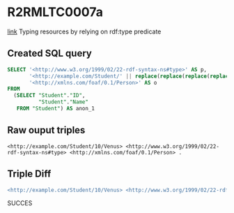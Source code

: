 # R2RMLTC0007a
[link](https://www.w3.org/TR/rdb2rdf-test-cases/#R2RMLTC0007a)
Typing resources by relying on rdf:type predicate

## Created SQL query
```sql
SELECT '<http://www.w3.org/1999/02/22-rdf-syntax-ns#type>' AS p,
       '<http://example.com/Student/' || replace(replace(replace(replace(replace(replace(CAST(anon_1."Student"."ID" AS VARCHAR), ' ', '%20'), '/', '%2F'), '(', '%28'), ')', '%29'), ',', '%2C'), ':', '%3A') || '/' || replace(replace(replace(replace(replace(replace(CAST(anon_1."Student"."Name" AS VARCHAR), ' ', '%20'), '/', '%2F'), '(', '%28'), ')', '%29'), ',', '%2C'), ':', '%3A') || '>' AS s,
       '<http://xmlns.com/foaf/0.1/Person>' AS o
FROM
  (SELECT "Student"."ID",
          "Student"."Name"
   FROM "Student") AS anon_1
```

## Raw ouput triples
```
<http://example.com/Student/10/Venus> <http://www.w3.org/1999/02/22-rdf-syntax-ns#type> <http://xmlns.com/foaf/0.1/Person> .
```

## Triple Diff
```diff
<http://example.com/Student/10/Venus> <http://www.w3.org/1999/02/22-rdf-syntax-ns#type> <http://xmlns.com/foaf/0.1/Person> .
```

SUCCES